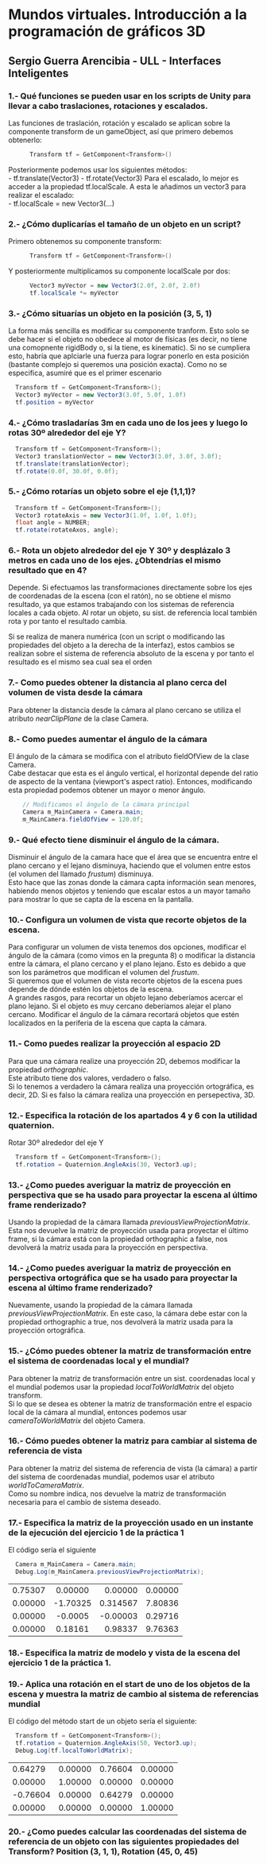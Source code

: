 # Mundos virtuales. Introducción a la programación de gráficos 3D  
## Sergio Guerra Arencibia - ULL - Interfaces Inteligentes  
### 1.- Qué funciones se pueden usar en los scripts de Unity para llevar a cabo traslaciones, rotaciones y escalados.  
  
  Las funciones de traslación, rotación y escalado se aplican sobre la componente transform de un gameObject, así que primero debemos obtenerlo:  
  ```c#
        Transform tf = GetComponent<Transform>()
  ```  
  Posteriormente podemos usar los siguientes métodos:  
    - tf.translate(Vector3)
    - tf.rotate(Vector3)
  Para el escalado, lo mejor es acceder a la propiedad tf.localScale. A esta le añadimos un vector3 para realizar el escalado:  
    - tf.localScale = new Vector3(...)  
      
### 2.- ¿Cómo duplicarías el tamaño de un objeto en un script?  

  Primero obtenemos su componente transform:  
  ```c#
        Transform tf = GetComponent<Transform>()
  ```  
  Y posteriormente multiplicamos su componente localScale por dos:  
  ```c#
        Vector3 myVector = new Vector3(2.0f, 2.0f, 2.0f)
        tf.localScale *= myVector
  ```  
### 3.- ¿Cómo situarías un objeto en la posición (3, 5, 1)  

  La forma más sencilla es modificar su componente tranform. Esto solo se debe hacer si el objeto no obedece al motor de físicas (es decir, no tiene una comopnente rigidBody o, si la tiene, es kinematic). Si no se cumpliera esto, habría que aplciarle una fuerza para lograr ponerlo en esta posición (bastante complejo si queremos una posición exacta). Como no se especifica, asumiré que es el primer escenario  
  ```c#  
    Transform tf = GetComponent<Transform>();
    Vector3 myVector = new Vector3(3.0f, 5.0f, 1.0f)
    tf.position = myVector  

  ```  

### 4.- ¿Cómo trasladarías 3m en cada uno de los jees y luego lo rotas 30º alrededor del eje Y?  

```c#  
  Transform tf = GetComponent<Transform>();
  Vector3 translationVector = new Vector3(3.0f, 3.0f, 3.0f);
  tf.translate(translationVector);
  tf.rotate(0.0f, 30.0f, 0.0f);
```  

### 5.- ¿Cómo rotarías un objeto sobre el eje (1,1,1)?  
```c# 
  Transform tf = GetComponent<Transform>();
  Vector3 rotateAxis = new Vector3(1.0f, 1.0f, 1.0f);
  float angle = NUMBER;
  tf.rotate(rotateAxos, angle);
```  
  

### 6.- Rota un objeto alrededor del eje Y 30º y desplázalo 3 metros en cada uno de los ejes. ¿Obtendrías el mismo resultado que en 4?  

Depende. Si efectuamos las transformaciones directamente sobre los ejes de coordenadas de la escena (con el ratón), no se obtiene el mismo resultado, ya que estamos trabajando con los sistemas de referencia locales a cada objeto. Al rotar un objeto, su sist. de referencia local también rota y por tanto el resultado cambia.  

Si se realiza de manera numérica (con un script o modificando las propiedades del objeto a la derecha de la interfaz), estos cambios se realizan sobre el sistema de referencia absoluto de la escena y por tanto el resultado es el mismo sea cual sea el orden
   

### 7.- Como puedes obtener la distancia al plano cerca del volumen de vista desde la cámara  

Para obtener la distancia desde la cámara al plano cercano se utiliza el atributo *nearClipPlane* de la clase
Camera.  
  

### 8.- Como puedes aumentar el ángulo de la cámara  

El ángulo de la cámara se modifica con el atributo fieldOfView de la clase Camera.  
Cabe destacar que esta es el ángulo vertical, el horizontal depende del ratio de aspecto de la ventana (viewport's aspect ratio).
Entonces, modificando esta propiedad podemos obtener un mayor o menor ángulo.  
```c#
    // Modificamos el ángulo de la cámara principal
    Camera m_MainCamera = Camera.main;
    m_MainCamera.fieldOfView = 120.0f;  
```  

### 9.- Qué efecto tiene disminuir el ángulo de la cámara.  

Disminuir el ángulo de la camara hace que el área que se encuentra entre el plano cercano y el 
lejano disminuya, haciendo que el volumen entre estos (el volumen del llamado *frustum*) disminuya.  
Esto hace que las zonas donde la cámara capta información sean menores, habiendo menos objetos y teniendo que escalar
estos a un mayor tamaño para mostrar lo que se capta de la escena en la pantalla.  
  
### 10.- Configura un volumen de vista que recorte objetos de la escena.  

Para configurar un volumen de vista tenemos dos opciones, modificar el ángulo de la cámara (como vimos en la pregunta 8) o
modificar la distancia entre la cámara, el plano cercano y el plano lejano. Esto es debido a que son los parámetros que modifican
el volumen del *frustum*.  
Si queremos que el volumen de vista recorte objetos de la escena pues depende de dónde estén los objetos de la escena.  
A grandes rasgos, para recortar un objeto lejano deberíamos acercar el plano lejano. Si el objeto es muy cercano deberíamos 
alejar el plano cercano. Modificar el ángulo de la cámara recortará objetos que estén localizados en la periferia de la escena
que capta la cámara.  

### 11.- Como puedes realizar la proyección al espacio 2D
  
Para que una cámara realize una proyección 2D, debemos modificar la propiedad *orthographic*.  
Este atributo tiene dos valores, verdadero o falso.  
Si lo tenemos a verdadero la cámara realiza una proyección ortográfica, es decir, 2D. Si es falso la cámara
realiza una proyección en persepectiva, 3D.  

### 12.- Especifica la rotación de los apartados 4 y 6 con la utilidad quaternion.  

Rotar 30º alrededor del eje Y  
```c#  
  Transform tf = GetComponent<Transform>();
  tf.rotation = Quaternion.AngleAxis(30, Vector3.up);  
```  

### 13.- ¿Como puedes averiguar la matriz de proyección en perspectiva que se ha usado para proyectar la escena al último frame renderizado?  

Usando la propiedad de la cámara llamada *previousViewProjectionMatrix*. Esta nos devuelve la matriz de proyección usada para proyectar el último frame, 
si la cámara está con la propiedad orthographic a false, nos devolverá la matriz usada para la proyección en perspectiva.  
  
### 14.- ¿Como puedes averiguar la matriz de proyección en perspectiva ortográfica que se ha usado para proyectar la escena al último frame renderizado?

Nuevamente, usando la propiedad de la cámara llamada *previousViewProjectionMatrix*.
En este caso, la cámara debe estar con la propiedad orthographic a true, nos devolverá la matriz usada para la proyección ortográfica.  

### 15.- ¿Cómo puedes obtener la matriz de transformación entre el sistema de coordenadas local y el mundial?

Para obtener la matriz de transformación entre un sist. coordenadas local y el mundial podemos usar la propiedad *localToWorldMatrix* del
objeto transform.  
Si lo que se desea es obtener la matriz de transformación entre el espacio local de la cámara al mundial, entonces podemos usar *cameraToWorldMatrix* 
del objeto Camera.  
  
### 16.- Cómo puedes obtener la matriz para cambiar al sistema de referencia de vista  
  
Para obtener la matriz del sistema de referencia de vista (la cámara) a partir del sistema
de coordenadas mundial, podemos usar el atributo *worldToCameraMatrix*.  
Como su nombre indica, nos devuelve la matriz de transformación necesaria para el cambio de sistema deseado.  

### 17.- Especifica la matriz de la proyección usado en un instante de la ejecución del ejercicio 1 de la práctica 1
El código sería el siguiente  
```c#  
  Camera m_MainCamera = Camera.main;  
  Debug.Log(m_MainCamera.previousViewProjectionMatrix);
```

| | | | |
| ------------- |:-------------:| -----:| -----:|
| 0.75307  | 0.00000  | 0.00000  | 0.00000 |
| 0.00000  | -1.70325 | 0.314567 | 7.80836 |
| 0.00000  | -0.0005  | -0.00003 | 0.29716 |
| 0.00000  | 0.18161  | 0.98337  | 9.76363 |
  
### 18.- Especifica la matriz de modelo y vista de la escena del ejercicio 1 de la práctica 1.  

### 19.- Aplica una rotación en el start de uno de los objetos de la escena y muestra la matriz de cambio al sistema de referencias mundial  
  
El código del método start de un objeto sería el siguiente:  
```c# 
  Transform tf = GetComponent<Transform>();
  tf.rotation = Quaternion.AngleAxis(50, Vector3.up);
  Debug.Log(tf.localToWorldMatrix);  

```  
| | | | |
| ------------- |:-------------:| -----:| -----:|
| 0.64279  | 0.00000  | 0.76604  | 0.00000 |
| 0.00000  | 1.00000  | 0.00000  | 0.00000 |
| -0.76604 | 0.00000  | 0.64279  | 0.00000 |
| 0.00000  | 0.00000  | 0.00000  | 1.00000 |  
   


### 20.- ¿Como puedes calcular las coordenadas del sistema de referencia de un objeto con las siguientes propiedades del Transform? Position (3, 1, 1), Rotation (45, 0, 45)
